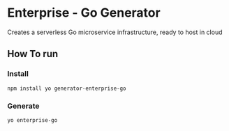 # Enterprise - Go Generator
Creates a serverless Go microservice infrastructure, ready to host in cloud

## How To run 
### Install
`npm install yo generator-enterprise-go`
### Generate
`yo enterprise-go`


